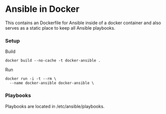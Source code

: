 # Ansible in Docker

This contains an Dockerfile for Ansible inside of a docker container and also
serves as a static place to keep all Ansible playbooks.

### Setup

Build
```
docker build --no-cache -t docker-ansible .
```

Run
```
docker run -i -t --rm \
  --name docker-ansible docker-ansible \
```

### Playbooks

Playbooks are located in /etc/ansible/playbooks.
